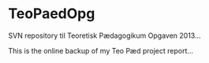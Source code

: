 TeoPaedOpg
==========

SVN repository til Teoretisk Pædagogikum Opgaven 2013...

This is the online backup of my Teo Pæd project report...
